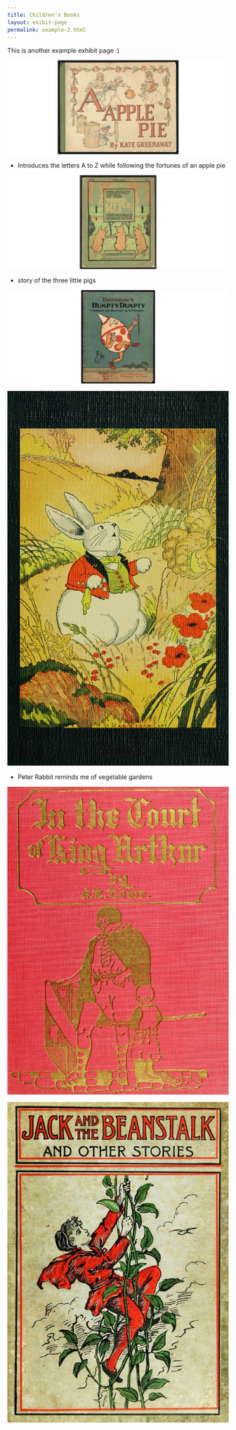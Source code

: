 ```yaml
---
title: Children's Books
layout: exibit-page
permalink: example-2.html
---
```


This is another example exhibit page :)

![Apple Pie](assets\pics\apple.png)
* Introduces the letters A to Z while following the fortunes of an apple pie

![Three Litlle Pigs](assets\pics\pigs.png)
* story of the three little pigs

![Humpty Dumpty sat on a wall](assets\pics\humpty.png)

![Peter Rabbit](assets\pics\peter.jpg)
* Peter Rabbit reminds me of vegetable gardens

![King Arthur](assets\pics\arthur.jpg) 

![Jack and the Beanstalk](assets\pics\jack.jpg)
